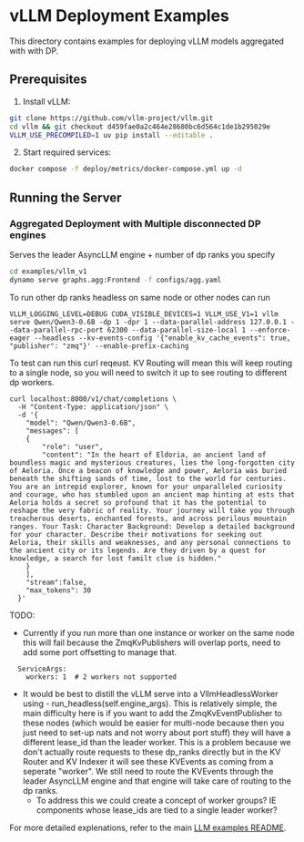 <!--
SPDX-FileCopyrightText: Copyright (c) 2025 NVIDIA CORPORATION & AFFILIATES. All rights reserved.
SPDX-License-Identifier: Apache-2.0

Licensed under the Apache License, Version 2.0 (the "License");
you may not use this file except in compliance with the License.
You may obtain a copy of the License at

http://www.apache.org/licenses/LICENSE-2.0

Unless required by applicable law or agreed to in writing, software
distributed under the License is distributed on an "AS IS" BASIS,
WITHOUT WARRANTIES OR CONDITIONS OF ANY KIND, either express or implied.
See the License for the specific language governing permissions and
limitations under the License.
-->

# vLLM Deployment Examples

This directory contains examples for deploying vLLM models aggregated with with DP.

## Prerequisites

1. Install vLLM:
```bash
git clone https://github.com/vllm-project/vllm.git
cd vllm && git checkout d459fae0a2c464e28680bc6d564c1de1b295029e
VLLM_USE_PRECOMPILED=1 uv pip install --editable .
```

2. Start required services:
```bash
docker compose -f deploy/metrics/docker-compose.yml up -d
```

## Running the Server

### Aggregated Deployment with Multiple disconnected DP engines

Serves the leader AsyncLLM engine + number of dp ranks you specify
```bash
cd examples/vllm_v1
dynamo serve graphs.agg:Frontend -f configs/agg.yaml
```

To run other dp ranks headless on same node or other nodes can run

```
VLLM_LOGGING_LEVEL=DEBUG CUDA_VISIBLE_DEVICES=1 VLLM_USE_V1=1 vllm serve Qwen/Qwen3-0.6B -dp 1 -dpr 1 --data-parallel-address 127.0.0.1 --data-parallel-rpc-port 62300 --data-parallel-size-local 1 --enforce-eager --headless --kv-events-config '{"enable_kv_cache_events": true, "publisher": "zmq"}' --enable-prefix-caching
```

To test can run this curl reqeust. KV Routing will mean this will keep routing to a single node, so you will need to switch it up to see routing to different dp workers.

```
curl localhost:8000/v1/chat/completions \
  -H "Content-Type: application/json" \
  -d '{
    "model": "Qwen/Qwen3-0.6B",
    "messages": [
    {
        "role": "user",
        "content": "In the heart of Eldoria, an ancient land of boundless magic and mysterious creatures, lies the long-forgotten city of Aeloria. Once a beacon of knowledge and power, Aeloria was buried beneath the shifting sands of time, lost to the world for centuries. You are an intrepid explorer, known for your unparalleled curiosity and courage, who has stumbled upon an ancient map hinting at ests that Aeloria holds a secret so profound that it has the potential to reshape the very fabric of reality. Your journey will take you through treacherous deserts, enchanted forests, and across perilous mountain ranges. Your Task: Character Background: Develop a detailed background for your character. Describe their motivations for seeking out Aeloria, their skills and weaknesses, and any personal connections to the ancient city or its legends. Are they driven by a quest for knowledge, a search for lost familt clue is hidden."
    }
    ],
    "stream":false,
    "max_tokens": 30
  }'
  ```

TODO:
- Currently if you run more than one instance or worker on the same node this will fail because the ZmqKvPublishers will overlap ports, need to add some port offsetting to manage that.
```
  ServiceArgs:
    workers: 1  # 2 workers not supported
```
- It would be best to distill the vLLM serve into a VllmHeadlessWorker using - run_headless(self.engine_args). This is relatively simple, the main difficulty here is if you want to add the ZmqKvEventPublisher to these nodes (which would be easier for multi-node because then you just need to set-up nats and not worry about port stuff) they will have a different lease_id than the leader worker. This is a problem because we don't actually route requests to these dp_ranks directly but in the KV Router and KV Indexer it will see these KVEvents as coming from a seperate "worker". We still need to route the KVEvents through the leader AsyncLLM engine and that engine will take care of routing to the dp ranks.
  - To address this we could create a concept of worker groups? IE components whose lease_ids are tied to a single leader worker?


For more detailed explenations, refer to the main [LLM examples README](../llm/README.md).
